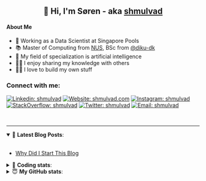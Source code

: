 <h2 align="center">
	👋 Hi, I'm Søren - aka <a href="https://shmulvad.com">shmulvad</a>
</h2>

#### About Me
- 🤖 Working as a Data Scientist at Singapore Pools
- 📚 Master of Computing from [NUS], BSc from [@diku-dk]
- 🧠 My field of specialization is artificial intelligence
- 👨‍🏫 I enjoy sharing my knowledge with others
- 👨‍💻 I love to build my own stuff

### Connect with me:

[![Linkedin: shmulvad](https://img.shields.io/badge/shmulvad-blue?style=flat&logo=Linkedin&logoColor=white)][linkedin]
[![Website: shmulvad.com](https://img.shields.io/badge/shmulvad.com-47CCCC?&style=flat&logo=Google-Chrome&logoColor=white)][website]
[![Instagram: shmulvad](https://img.shields.io/badge/-@shmulvad-purple?style=flat&logo=Instagram&logoColor=white)][instagram]
[![StackOverflow: shmulvad](https://img.shields.io/badge/shmulvad-FE7A16?style=flat&logo=stack-overflow&logoColor=white)][stackOverflow]
[![Twitter: shmulvad](https://img.shields.io/badge/@shmulvad-1ca0f1?style=flat&logo=twitter&logoColor=white)][twitter]
[![Email: shmulvad](https://img.shields.io/badge/shmulvad-D14836?style=flat&logo=gmail&logoColor=white)][mail]

<br />

---

<details open>
 <summary>📕 <b>Latest Blog Posts</b>: </summary>

<br>

<!-- BLOG-POST-LIST:START -->
- [Why Did I Start This Blog](https://shmulvad.com/blog/why-did-start-this-blog)
<!-- BLOG-POST-LIST:END -->

</details>

<!-- --- -->

<details>
 <summary>🤖 <b>Coding stats</b>: </summary>

<br>

NOTE: Doesn't track coding at work or work done in environments such as Jupyter Notebooks.

<!--START_SECTION:waka-->
![Code Time](http://img.shields.io/badge/Code%20Time-1%2C681%20hrs%207%20mins-blue)

**I'm a Night 🦉** 

```text
🌞 Morning    59 commits     █░░░░░░░░░░░░░░░░░░░░░░░░   7.44% 
🌆 Daytime    236 commits    ███████░░░░░░░░░░░░░░░░░░   29.76% 
🌃 Evening    321 commits    ██████████░░░░░░░░░░░░░░░   40.48% 
🌙 Night      177 commits    █████░░░░░░░░░░░░░░░░░░░░   22.32%

```


📊 **This Week I Spent My Time On** 

```text
💬 Programming Languages: 
Python                   9 hrs 19 mins       ███████████████░░░░░░░░░░   60.92% 
JavaScript               2 hrs 26 mins       ████░░░░░░░░░░░░░░░░░░░░░   15.91% 
HTML                     2 hrs               ███░░░░░░░░░░░░░░░░░░░░░░   13.15% 
Other                    1 hr 23 mins        ██░░░░░░░░░░░░░░░░░░░░░░░   9.13% 
YAML                     4 mins              ░░░░░░░░░░░░░░░░░░░░░░░░░   0.52%

🔥 Editors: 
VS Code                  13 hrs 54 mins      ██████████████████████░░░   90.91% 
Zsh                      1 hr 23 mins        ██░░░░░░░░░░░░░░░░░░░░░░░   9.09%

🐱‍💻 Projects: 
overvaagning-admin       10 hrs 14 mins      ████████████████░░░░░░░░░   66.95% 
hit-locator              4 hrs 48 mins       ███████░░░░░░░░░░░░░░░░░░   31.46% 
Terminal                 9 mins              ░░░░░░░░░░░░░░░░░░░░░░░░░   0.99% 
faktanet                 4 mins              ░░░░░░░░░░░░░░░░░░░░░░░░░   0.53% 
company-scrapers         0 secs              ░░░░░░░░░░░░░░░░░░░░░░░░░   0.04%

```


 Last Updated on 31/12/2022 18:40:29 UTC
<!--END_SECTION:waka-->

</details>

<!-- --- -->

<details>
 <summary>😇 <b>My GitHub stats</b>: </summary>

<br>

<img align="left" alt="shmulvad's Github Stats" src="https://github-readme-stats.vercel.app/api?username=shmulvad&show_icons=true&hide_border=true" />

</details>



[website]: https://shmulvad.com
[twitter]: https://twitter.com/shmulvad
[linkedin]: https://linkedin.com/in/shmulvad
[instagram]: https://instagram.com/shmulvad
[stackOverflow]: https://stackoverflow.com/users/9248793/shmulvad
[mail]: mailto:shmulvad@gmail.com
[@diku-dk]: https://github.com/diku-dk
[github]: https://github.com/shmulvad
[NUS]: https://www.nus.edu.sg
